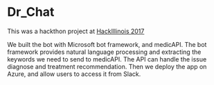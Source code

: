 # Dr_Chat

This was a hackthon project at [HackIllinois 2017](https://devpost.com/software/dr-chat)

We built the bot with Microsoft bot framework, and medicAPI. 
The bot framework provides natural language processing and extracting the keywords we need to send to medicAPI. 
The API can handle the issue diagnose and treatment recommendation. 
Then we deploy the app on Azure, and allow users to access it from Slack.

